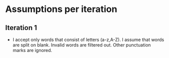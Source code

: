 # Assumptions per iteration

## Iteration 1
- I accept only words that consist of letters (a-z,A-Z). I assume that words are split on blank. Invalid words are filtered out. Other punctuation marks are ignored.
